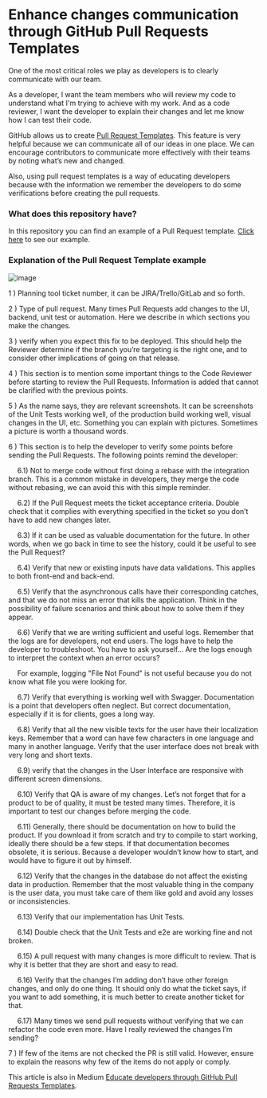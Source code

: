 # Enhance changes communication through GitHub Pull Requests Templates

One of the most critical roles we play as developers is to clearly communicate with our team.

As a developer, I want the team members who will review my code to understand what I'm trying to achieve with my work. And as a code reviewer, I want the developer to explain their changes and let me know how I can test their code.

GitHub allows us to create [Pull Request Templates](https://docs.github.com/en/communities/using-templates-to-encourage-useful-issues-and-pull-requests/creating-a-pull-request-template-for-your-repository). This feature is very helpful because we can communicate all of our ideas in one place. We can encourage contributors to communicate more effectively with their teams by noting what’s new and changed.

Also, using pull request templates is a way of educating developers because with the information we remember the developers to do some verifications before creating the pull requests.

### What does this repository have?

In this repository you can find an example of a Pull Request template. [Click here](https://github.com/danioropeza/github-pull-request-templates/blob/develop/.github/pull_request_template.md) to see our example.

### Explanation of the Pull Request Template example

![image](https://user-images.githubusercontent.com/33135078/205185353-fa6efb3d-666a-498e-91c3-50ea3016db51.png)

1 ) Planning tool ticket number, it can be JIRA/Trello/GitLab and so forth.

2 ) Type of pull request. Many times Pull Requests add changes to the UI, backend, unit test or automation. Here we describe in which sections you make the changes.

3 ) verify when you expect this fix to be deployed. This should help the Reviewer determine if the branch you’re targeting is the right one, and to consider other implications of going on that release.

4 ) This section is to mention some important things to the Code Reviewer before starting to review the Pull Requests. Information is added that cannot be clarified with the previous points.

5 ) As the name says, they are relevant screenshots. It can be screenshots of the Unit Tests working well, of the production build working well, visual changes in the UI, etc. Something you can explain with pictures. Sometimes a picture is worth a thousand words.

6 ) This section is to help the developer to verify some points before sending the Pull Requests. The following points remind the developer:

&emsp; 6.1) Not to merge code without first doing a rebase with the integration branch. This is a common mistake in developers, they merge the code without rebasing, we can avoid this with this simple reminder.

&emsp; 6.2) If the Pull Request meets the ticket acceptance criteria. Double check that it complies with everything specified in the ticket so you don’t have to add new changes later.

&emsp; 6.3) If it can be used as valuable documentation for the future. In other words, when we go back in time to see the history, could it be useful to see the Pull Request?

&emsp; 6.4) Verify that new or existing inputs have data validations. This applies to both front-end and back-end.

&emsp; 6.5) Verify that the asynchronous calls have their corresponding catches, and that we do not miss an error that kills the application. Think in the possibility of failure scenarios and think about how to solve them if they appear.

&emsp; 6.6) Verify that we are writing sufficient and useful logs. Remember that the logs are for developers, not end users. The logs have to help the developer to troubleshoot. You have to ask yourself… Are the logs enough to interpret the context when an error occurs?

&emsp; For example, logging "File Not Found" is not useful because you do not know what file you were looking for.

&emsp; 6.7) Verify that everything is working well with Swagger. Documentation is a point that developers often neglect. But correct documentation, especially if it is for clients, goes a long way.

&emsp; 6.8) Verify that all the new visible texts for the user have their localization keys. Remember that a word can have few characters in one language and many in another language. Verify that the user interface does not break with very long and short texts.

&emsp; 6.9) verify that the changes in the User Interface are responsive with different screen dimensions.

&emsp; 6.10) Verify that QA is aware of my changes. Let’s not forget that for a product to be of quality, it must be tested many times. Therefore, it is important to test our changes before merging the code.

&emsp; 6.11) Generally, there should be documentation on how to build the product. If you download it from scratch and try to compile to start working, ideally there should be a few steps. If that documentation becomes obsolete, it is serious. Because a developer wouldn’t know how to start, and would have to figure it out by himself.

&emsp; 6.12) Verify that the changes in the database do not affect the existing data in production. Remember that the most valuable thing in the company is the user data, you must take care of them like gold and avoid any losses or inconsistencies.

&emsp; 6.13) Verify that our implementation has Unit Tests.

&emsp; 6.14) Double check that the Unit Tests and e2e are working fine and not broken.

&emsp; 6.15) A pull request with many changes is more difficult to review. That is why it is better that they are short and easy to read.

&emsp; 6.16) Verify that the changes I’m adding don’t have other foreign changes, and only do one thing. It should only do what the ticket says, if you want to add something, it is much better to create another ticket for that.

&emsp; 6.17) Many times we send pull requests without verifying that we can refactor the code even more. Have I really reviewed the changes I’m sending?

7 ) If few of the items are not checked the PR is still valid. However, ensure to explain the reasons why few of the items do not apply or comply.

This article is also in Medium [Educate developers through GitHub Pull Requests Templates](https://medium.com/@danioropezasoria/educate-developers-through-github-pull-requests-templates-41b7c64287f7).
